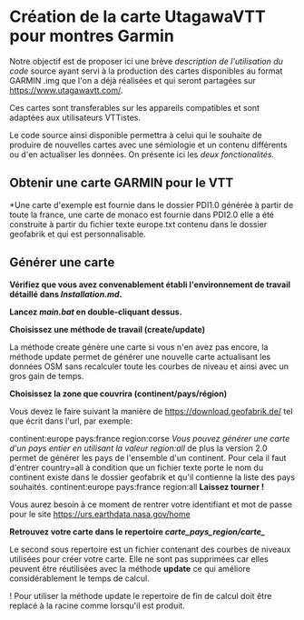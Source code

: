 # Création de la carte UtagawaVTT pour montres Garmin

Notre objectif est de proposer ici une brève *description de l'utilisation du code* source ayant servi à la production des cartes disponibles au format GARMIN .img que l'on a déjà réalisées et qui seront partagées sur https://www.utagawavtt.com/.

Ces cartes sont transferables sur les appareils compatibles et sont adaptées aux utilisateurs VTTistes.

Le code source ainsi disponible permettra à celui qui le souhaite de produire de nouvelles cartes avec une sémiologie et un contenu différents ou d'en actualiser les données. On présente ici les *deux fonctionalités*. 


## Obtenir une carte GARMIN pour le VTT

*Une carte d'exemple est fournie dans le dossier PDI1.0 générée à partir de toute la france, une carte de monaco est fournie dans PDI2.0 elle a été construite à partir du fichier texte europe.txt contenu dans le dossier geofabrik et qui est personnalisable.

## Générer une carte

**Vérifiez que vous avez convenablement établi l'environnement de travail détaillé dans *Installation.md*.**

**Lancez *main.bat* en double-cliquant dessus.**

**Choisissez une méthode de travail (create/update)**

La méthode create génère une carte si vous n'en avez pas encore, la méthode update permet de générer une nouvelle carte actualisant les données OSM sans recalculer toute les courbes de niveau et ainsi avec un gros gain de temps.

**Choisissez la zone que couvrira (continent/pays/région)**

Vous devez le faire suivant la manière de https://download.geofabrik.de/ tel que écrit dans l'url, par exemple:

continent:europe
pays:france
region:corse
*Vous pouvez générer une carte d'un pays entier en utilisant la valeur region:all* de plus la version 2.0 permet de générer les pays de l'ensemble d'un continent. Pour cela il faut d'entrer country=all à condition que un fichier texte porte le nom du continent existe dans le dossier geofabrik et qu'il contienne la liste des pays souhaités.
continent:europe
pays:france
region:all
**Laissez tourner !**

Vous aurez besoin à ce moment de rentrer votre identifiant et mot de passe pour le site https://urs.earthdata.nasa.gov/home

**Retrouvez votre carte dans le repertoire *carte_pays_region/carte_***

Le second sous repertoire est un fichier contenant des courbes de niveaux utilisées pour créer votre carte. Elle ne sont pas supprimées car elles peuvent être réutilisées avec la méthode **update** ce qui améliore considérablement le temps de calcul.

! Pour utiliser la méthode update le repertoire de fin de calcul doit être replacé à la racine comme lorsqu'il est produit.


```python

```

